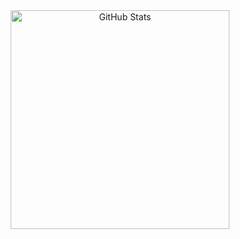 <div style="text-align: center;">
  <img src="https://github-readme-stats.vercel.app/api?username=binnichtaktiv&show_icons=true&theme=radical&show=reviews,discussions_started,discussions_answered,prs_merged,&icon_color=be76ee&rank_icon=github" alt="GitHub Stats" style="width: 350px; height: 350px;">
</div>
